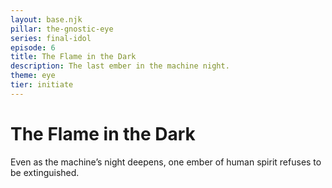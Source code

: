 ```yaml
---
layout: base.njk
pillar: the-gnostic-eye
series: final-idol
episode: 6
title: The Flame in the Dark
description: The last ember in the machine night.
theme: eye
tier: initiate
---
```


# The Flame in the Dark

Even as the machine’s night deepens, one ember of human spirit refuses to be extinguished.
